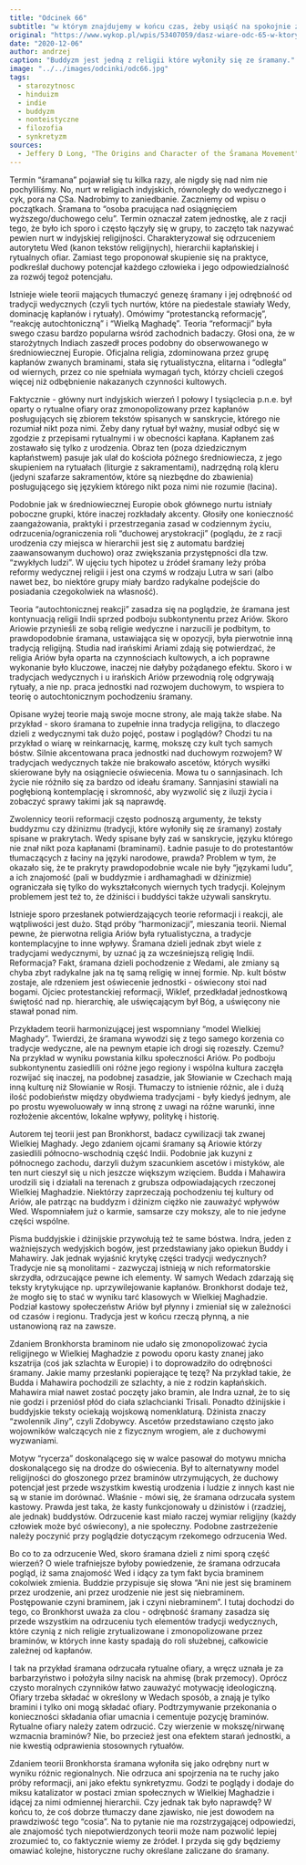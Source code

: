 ```yaml
---
title: "Odcinek 66"
subtitle: "w którym znajdujemy w końcu czas, żeby usiąść na spokojnie ze śramaną."
original: "https://www.wykop.pl/wpis/53407059/dasz-wiare-odc-65-w-ktorym-rozwijamy-filozofie-i-m/"
date: "2020-12-06"
author: andrzej
caption: "Buddyzm jest jedną z religii które wyłoniły się ze śramany."
image: "../../images/odcinki/odc66.jpg"
tags:
  - starozytnosc
  - hinduizm
  - indie
  - buddyzm
  - nonteistyczne
  - filozofia
  - synkretyzm
sources:
  - Jeffery D Long, "The Origins and Character of the Śramana Movement" w "Jainism, An Introduction"
---
```


Termin “śramana” pojawiał się tu kilka razy, ale nigdy się nad nim nie pochyliliśmy. No, nurt w religiach indyjskich, równoległy do wedycznego i cyk, pora na CSa. Nadrobimy to zaniedbanie. Zaczniemy od wpisu o początkach. Śramana to “osoba pracująca nad osiągnięciem wyższego/duchowego celu”. Termin oznaczał zatem jednostkę, ale z racji tego, że było ich sporo i często łączyły się w grupy, to zaczęto tak nazywać pewien nurt w indyjskiej religijności. Charakteryzował się odrzuceniem autorytetu Wed (kanon tekstów religijnych), hierarchii kapłańskiej i rytualnych ofiar. Zamiast tego proponował skupienie się na praktyce, podkreślał duchowy potencjał każdego człowieka i jego odpowiedzialność za rozwój tegoż potencjału.

Istnieje wiele teorii mających tłumaczyć genezę śramany i jej odrębność od tradycji wedycznych (czyli tych nurtów, które na piedestale stawiały Wedy, dominację kapłanów i rytuały). Omówimy “protestancką reformację”, “reakcję autochtoniczną” i “Wielką Maghadę”. Teoria “reformacji” była swego czasu bardzo popularna wśród zachodnich badaczy. Głosi ona, że w starożytnych Indiach zaszedł proces podobny do obserwowanego w średniowiecznej Europie. Oficjalna religia, zdominowana przez grupę kapłanów zwanych braminami, stała się rytualistyczna, elitarna i “odległa” od wiernych, przez co nie spełniała wymagań tych, którzy chcieli czegoś więcej niż odbębnienie nakazanych czynności kultowych.

Faktycznie - główny nurt indyjskich wierzeń I połowy I tysiąclecia p.n.e. był oparty o rytualne ofiary oraz zmonopolizowany przez kapłanów posługujących się zbiorem tekstów spisanych w sanskrycie, którego nie rozumiał nikt poza nimi. Żeby dany rytuał był ważny, musiał odbyć się w zgodzie z przepisami rytualnymi i w obecności kapłana. Kapłanem zaś zostawało się tylko z urodzenia. Obraz ten (poza dziedzicznym kapłaństwem) pasuje jak ulał do kościoła późnego średniowiecza, z jego skupieniem na rytuałach (liturgie z sakramentami), nadrzędną rolą kleru (jedyni szafarze sakramentów, które są niezbędne do zbawienia) posługującego się językiem którego nikt poza nimi nie rozumie (łacina).

Podobnie jak w średniowiecznej Europie obok głównego nurtu istniały poboczne grupki, które inaczej rozkładały akcenty. Głosiły one konieczność zaangażowania, praktyki i przestrzegania zasad w codziennym życiu, odrzucenia/ograniczenia roli “duchowej arystokracji” (poglądu, że z racji urodzenia czy miejsca w hierarchii jest się z automatu bardziej zaawansowanym duchowo) oraz zwiększania przystępności dla tzw. “zwykłych ludzi”. W ujęciu tych hipotez u źródeł śramany leży próba reformy wedycznej religii i jest ona czymś w rodzaju Lutra w sari (albo nawet bez, bo niektóre grupy miały bardzo radykalne podejście do posiadania czegokolwiek na własność).

Teoria “autochtonicznej reakcji” zasadza się na poglądzie, że śramana jest kontynuacją religii Indii sprzed podboju subkontynentu przez Ariów. Skoro Ariowie przynieśli ze sobą religie wedyczne i narzucili je podbitym, to prawdopodobnie śramana, ustawiająca się w opozycji, była pierwotnie inną tradycją religijną. Studia nad irańskimi Ariami zdają się potwierdzać, że religia Ariów była oparta na czynnościach kultowych, a ich poprawne wykonanie było kluczowe, inaczej nie dałyby pożądanego efektu. Skoro i w tradycjach wedycznych i u irańskich Ariów przewodnią rolę odgrywają rytuały, a nie np. praca jednostki nad rozwojem duchowym, to wspiera to teorię o autochtonicznym pochodzeniu śramany.

Opisane wyżej teorie mają swoje mocne strony, ale mają także słabe. Na przykład - skoro śramana to zupełnie inna tradycja religijna, to dlaczego dzieli z wedycznymi tak dużo pojęć, postaw i poglądów? Chodzi tu na przykład o wiarę w reinkarnację, karmę, mokszę czy kult tych samych bóstw. Silnie akcentowana praca jednostki nad duchowym rozwojem? W tradycjach wedycznych także nie brakowało ascetów, których wysiłki skierowane były na osiągniecie oświecenia. Mowa tu o sannjasinach. Ich życie nie różniło się za bardzo od ideału śramany. Sannjasini stawiali na pogłębioną kontemplację i skromność, aby wyzwolić się z iluzji życia i zobaczyć sprawy takimi jak są naprawdę.

Zwolennicy teorii reformacji często podnoszą argumenty, że teksty buddyzmu czy dżinizmu (tradycji, które wyłoniły się ze śramany) zostały spisane w prakrytach. Wedy spisane były zaś w sanskrycie, języku którego nie znał nikt poza kapłanami (braminami). Ładnie pasuje to do protestantów tłumaczących z łaciny na języki narodowe, prawda? Problem w tym, że okazało się, że te prakryty prawdopodobnie wcale nie były “językami ludu”, a ich znajomość (pali w buddyzmie i ardhamaghadi w dżinizmie) ograniczała się tylko do wykształconych wiernych tych tradycji. Kolejnym problemem jest też to, że dżiniści i buddyści także używali sanskrytu.

Istnieje sporo przesłanek potwierdzających teorie reformacji i reakcji, ale wątpliwości jest dużo. Stąd próby “harmonizacji”, mieszania teorii. Niemal pewne, że pierwotna religia Ariów była rytualistyczna, a tradycje kontemplacyjne to inne wpływy. Śramana dzieli jednak zbyt wiele z tradycjami wedycznymi, by uznać ją za wcześniejszą religię Indii. Reformacja? Fakt, śramana dzieli pochodzenie z Wedami, ale zmiany są chyba zbyt radykalne jak na tę samą religię w innej formie. Np. kult bóstw zostaje, ale rdzeniem jest oświecenie jednostki - oświecony stoi nad bogami. Ojciec protestanckiej reformacji, Wiklef, przedkładał jednostkową świętość nad np. hierarchię, ale uświęcającym był Bóg, a uświęcony nie stawał ponad nim.

Przykładem teorii harmonizującej jest wspomniany “model Wielkiej Maghady”. Twierdzi, że śramana wywodzi się z tego samego korzenia co tradycje wedyczne, ale na pewnym etapie ich drogi się rozeszły. Czemu? Na przykład w wyniku powstania kilku społeczności Ariów. Po podboju subkontynentu zasiedlili oni różne jego regiony i wspólna kultura zaczęła rozwijać się inaczej, na podobnej zasadzie, jak Słowianie w Czechach mają inną kulturę niż Słowianie w Rosji. Tłumaczy to istnienie różnic, ale i dużą ilość podobieństw między obydwiema tradycjami - były kiedyś jednym, ale po prostu wyewoluowały w inną stronę z uwagi na różne warunki, inne rozłożenie akcentów, lokalne wpływy, politykę i historię.

Autorem tej teorii jest pan Bronkhorst, badacz cywilizacji tak zwanej Wielkiej Maghady. Jego zdaniem ojcami śramany są Ariowie którzy zasiedlili północno-wschodnią część Indii. Podobnie jak kuzyni z północnego zachodu, darzyli dużym szacunkiem ascetów i mistyków, ale ten nurt cieszył się u nich jeszcze większym wzięciem. Budda i Mahawira urodzili się i działali na terenach z grubsza odpowiadających rzeczonej Wielkiej Maghadzie. Niektórzy zaprzeczają pochodzeniu tej kultury od Ariów, ale patrząc na buddyzm i dżinizm ciężko nie zauważyć wpływów Wed. Wspomniałem już o karmie, samsarze czy mokszy, ale to nie jedyne części wspólne.

Pisma buddyjskie i dżinijskie przywołują też te same bóstwa. Indra, jeden z ważniejszych wedyjskich bogów, jest przedstawiany jako opiekun Buddy i Mahawiry. Jak jednak wyjaśnić krytykę części tradycji wedycznych? Tradycje nie są monolitami - zazwyczaj istnieją w nich reformatorskie skrzydła, odrzucające pewne ich elementy. W samych Wedach zdarzają się teksty krytykujące np. uprzywilejowanie kapłanów. Bronkhorst dodaje też, że mogło się to stać w wyniku tarć klasowych w Wielkiej Maghadzie. Podział kastowy społeczeństw Ariów był płynny i zmieniał się w zależności od czasów i regionu. Tradycja jest w końcu rzeczą płynną, a nie ustanowioną raz na zawsze.

Zdaniem Bronkhorsta braminom nie udało się zmonopolizować życia religijnego w Wielkiej Maghadzie z powodu oporu kasty znanej jako kszatrija (coś jak szlachta w Europie) i to doprowadziło do odrębności śramany. Jakie mamy przesłanki popierające tę tezę? Na przykład takie, że Budda i Mahawira pochodzili ze szlachty, a nie z rodzin kapłańskich. Mahawira miał nawet zostać poczęty jako bramin, ale Indra uznał, że to się nie godzi i przeniósł płód do ciała szlachcianki Trisali. Ponadto dżinijskie i buddyjskie teksty ociekają wojskową nomenklaturą. Dżinista znaczy “zwolennik Jiny”, czyli Zdobywcy. Ascetów przedstawiano często jako wojowników walczących nie z fizycznym wrogiem, ale z duchowymi wyzwaniami.

Motyw “rycerza” doskonalącego się w walce pasował do motywu mnicha doskonalącego się na drodze do oświecenia. Był to alternatywny model religijności do głoszonego przez braminów utrzymujących, że duchowy potencjał jest przede wszystkim kwestią urodzenia i ludzie z innych kast nie są w stanie im dorównać. Właśnie - mówi się, że śramana odrzucała system kastowy. Prawda jest taka, że kasty funkcjonowały u dżinistów i (rzadziej, ale jednak) buddystów. Odrzucenie kast miało raczej wymiar religijny (każdy człowiek może być oświecony), a nie społeczny. Podobne zastrzeżenie należy poczynić przy poglądzie dotyczącym rzekomego odrzucenia Wed.

Bo co to za odrzucenie Wed, skoro śramana dzieli z nimi sporą część wierzeń? O wiele trafniejsze byłoby powiedzenie, że śramana odrzucała pogląd, iż sama znajomość Wed i idący za tym fakt bycia braminem cokolwiek zmienia. Buddzie przypisuje się słowa “Ani nie jest się braminem przez urodzenie, ani przez urodzenie nie jest się niebraminem. Postępowanie czyni braminem, jak i czyni niebraminem”. I tutaj dochodzi do tego, co Bronkhorst uważa za clou - odrębność śramany zasadza się przede wszystkim na odrzuceniu tych elementów tradycji wedycznych, które czynią z nich religie zrytualizowane i zmonopolizowane przez braminów, w których inne kasty spadają do roli służebnej, całkowicie zależnej od kapłanów.

I tak na przykład śramana odrzucała rytualne ofiary, a wręcz uznała je za barbarzyństwo i położyła silny nacisk na ahmisę (brak przemocy). Oprócz czysto moralnych czynników łatwo zauważyć motywację ideologiczną. Ofiary trzeba składać w określony w Wedach sposób, a znają je tylko bramini i tylko oni mogą składać ofiary. Podtrzymywanie przekonania o konieczności składania ofiar umacnia i cementuje pozycję braminów. Rytualne ofiary należy zatem odrzucić. Czy wierzenie w mokszę/nirwanę wzmacnia braminów? Nie, bo przecież jest ona efektem starań jednostki, a nie kwestią odprawienia stosownych rytuałów.

Zdaniem teorii Bronkhorsta śramana wyłoniła się jako odrębny nurt w wyniku różnic regionalnych. Nie odrzuca ani spojrzenia na te ruchy jako próby reformacji, ani jako efektu synkretyzmu. Godzi te poglądy i dodaje do miksu katalizator w postaci zmian społecznych w Wielkiej Maghadzie i idącej za nimi odmiennej hierarchii. Czy jednak tak było naprawdę? W końcu to, że coś dobrze tłumaczy dane zjawisko, nie jest dowodem na prawdziwość tego “cosia”. Na to pytanie nie ma rozstrzygającej odpowiedzi, ale znajomość tych niepotwierdzonych teorii może nam pozwolić lepiej zrozumieć to, co faktycznie wiemy ze źródeł. I przyda się gdy będziemy omawiać kolejne, historyczne ruchy określane zaliczane do śramany.

